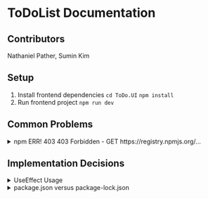 <h1>ToDoList Documentation</h1>
<h2>Contributors</h2>
Nathaniel Pather, Sumin Kim

<h2>Setup</h2>

1. Install frontend dependencies
		`cd ToDo.UI`
		`npm install`
2. Run frontend project
		`npm run dev`

<h2>Common Problems</h2>
<details>
<summary>npm ERR! 403 403 Forbidden - GET https://registry.npmjs.org/...</summary>
This issue is most often caused by the proxy setting within a corporate network. Through a standard network the package is usually downloaded directly: 

`localNetwork -> registry.npmjs.org/PACKAGE-NAME`.

 Within a corporate network, a proxy is visited first for security measures, and then redirects to the package:
 `localNetwork -> proxy -> registry.npmjs.org/PACKAGE-NAME`.
 
  In some cases, the proxy can prevent downloading specific packages.

To resolve the proxy issue:
1. Disconnect from the corporate network and use a home wifi connection or mobile hotspot.
2. Ensure the correct registry is set: `npm config set registry https://registry.npmjs.org/`
3. Set the strict ssl to false: `npm config delete strict-ssl`
4. Delete all proxy settings: `npm config delete proxy` and `npm config delete https-proxy`
5. Confirm the proxy settings are removed: `%HTTP_PROXY%` and `%HTTPS_PROXY%`and `npm config get proxy`
</details>

<h2>Implementation Decisions</h2>
<details>
<summary>UseEffect Usage</summary>
Inside the useEffect we call the async fetch, then we set the state inside the useEffect. The loadLists constant is just the definition of this logic. We call loadLists inside the useEffect.

<h5>What is the empty array at the end?</h5>
The empty array is called a dependency array. It means run this useEffect only once (after the first render), then never again.

<h5>So the dependency array is what the useEffect is dependent on?</h5>
Yes, if we specify [lists] in the dependency array, the useEffect will run every time lists changes.

<h5>Why do we need to use a useState inside a useEffect?</h5>
We declare useState outside, but set the state inside. Fetching data is considered side effect logic (happens after render). The useEffect hook is how we handle sideEffects in react. Once data is fetched, the component updates with that data.

<h5>Are all fetches considered side effects?</h5>
Because technically we can fetch, **THEN** render?
Yes, all fetches are side effects as the render must remain pure and independent of all fetches.

<h5>Despite including lists in the dependency array, infinite fetching occurs,
why?</h5>
In JavaScript arrays are reference types. Despite being identential, if a new array is created, it's considered different.

```ts
// ToDo\ToDo.UI\src\app\components\ToDoLists.tsx
useEffect(() => {
	const loadLists = async () => {
		const data = await GetLists();
		setLists(data);
	};

	loadLists();
}, []);
```
</details>

<details>
<summary>package.json versus package-lock.json</summary>
package.json is a general criteria of the dependencies of the project. A wide range of versions can be used, such as any 6.*. package-lock.json however locks the project to specific versions. To ensure consistent use, any changes to package.json and package-lock.json should be commited.
</details>